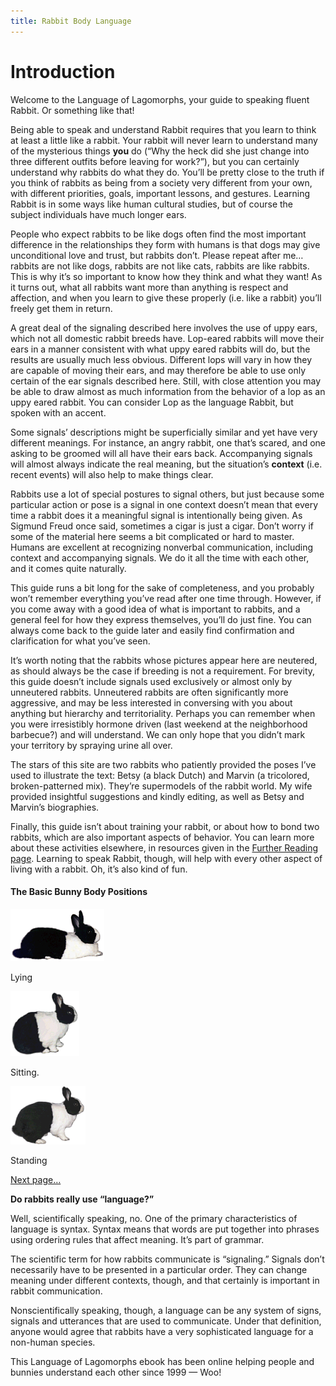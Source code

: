 ```yaml
---
title: Rabbit Body Language
---
```


# Introduction

Welcome to the Language of Lagomorphs, your guide to speaking fluent Rabbit. Or something like that!

Being able to speak and understand Rabbit requires that you learn to think at least a little like a rabbit. Your rabbit will never learn to understand many of the mysterious things **you** do (“Why the heck did she just change into three different outfits before leaving for work?”), but you can certainly understand why rabbits do what they do. You’ll be pretty close to the truth if you think of rabbits as being from a society very different from your own, with different priorities, goals, important lessons, and gestures. Learning Rabbit is in some ways like human cultural studies, but of course the subject individuals have much longer ears.

People who expect rabbits to be like dogs often find the most important difference in the relationships they form with humans is that dogs may give unconditional love and trust, but rabbits don’t. Please repeat after me… rabbits are not like dogs, rabbits are not like cats, rabbits are like rabbits. This is why it’s so important to know how they think and what they want! As it turns out, what all rabbits want more than anything is respect and affection, and when you learn to give these properly (i.e. like a rabbit) you’ll freely get them in return.

A great deal of the signaling described here involves the use of uppy ears, which not all domestic rabbit breeds have. Lop-eared rabbits will move their ears in a manner consistent with what uppy eared rabbits will do, but the results are usually much less obvious. Different lops will vary in how they are capable of moving their ears, and may therefore be able to use only certain of the ear signals described here. Still, with close attention you may be able to draw almost as much information from the behavior of a lop as an uppy eared rabbit. You can consider Lop as the language Rabbit, but spoken with an accent.

Some signals’ descriptions might be superficially similar and yet have very different meanings. For instance, an angry rabbit, one that’s scared, and one asking to be groomed will all have their ears back. Accompanying signals will almost always indicate the real meaning, but the situation’s **context** (i.e. recent events) will also help to make things clear.

Rabbits use a lot of special postures to signal others, but just because some particular action or pose is a signal in one context doesn’t mean that every time a rabbit does it a meaningful signal is intentionally being given. As Sigmund Freud once said, sometimes a cigar is just a cigar. Don’t worry if some of the material here seems a bit complicated or hard to master. Humans are excellent at recognizing nonverbal communication, including context and accompanying signals. We do it all the time with each other, and it comes quite naturally.

This guide runs a bit long for the sake of completeness, and you probably won’t remember everything you’ve read after one time through. However, if you come away with a good idea of what is important to rabbits, and a general feel for how they express themselves, you’ll do just fine. You can always come back to the guide later and easily find confirmation and clarification for what you’ve seen.

It’s worth noting that the rabbits whose pictures appear here are neutered, as should always be the case if breeding is not a requirement. For brevity, this guide doesn’t include signals used exclusively or almost only by unneutered rabbits. Unneutered rabbits are often significantly more aggressive, and may be less interested in conversing with you about anything but hierarchy and territoriality. Perhaps you can remember when you were irresistibly hormone driven (last weekend at the neighborhood barbecue?) and will understand. We can only hope that you didn’t mark your territory by spraying urine all over.

The stars of this site are two rabbits who patiently provided the poses I’ve used to illustrate the text: Betsy (a black Dutch) and Marvin (a tricolored, broken-patterned mix). They’re supermodels of the rabbit world. My wife provided insightful suggestions and kindly editing, as well as Betsy and Marvin’s biographies.

Finally, this guide isn’t about training your rabbit, or about how to bond two rabbits, which are also important aspects of behavior. You can learn more about these activities elsewhere, in resources given in the [Further Reading page](./bibliography.md). Learning to speak Rabbit, though, will help with every other aspect of living with a rabbit. Oh, it’s also kind of fun.

#### The Basic Bunny Body Positions

![Lying down.](./images/lying.gif)

Lying

![Betsy sitting.](./images/sitting.gif)

Sitting.

![Betsy standing.](./images/standing.gif)

Standing

[Next page…](./prove-that-you-love-me.md "Prove That You Love Me")

**Do rabbits really use “language?”**

Well, scientifically speaking, no. One of the primary characteristics of language is syntax. Syntax means that words are put together into phrases using ordering rules that affect meaning. It’s part of grammar.

The scientific term for how rabbits communicate is “signaling.” Signals don’t necessarily have to be presented in a particular order. They can change meaning under different contexts, though, and that certainly is important in rabbit communication.

Nonscientifically speaking, though, a language can be any system of signs, signals and utterances that are used to communicate. Under that definition, anyone would agree that rabbits have a very sophisticated language for a non-human species.

This Language of Lagomorphs ebook has been online helping people and bunnies understand each other since 1999 — Woo!
